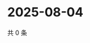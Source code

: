 # 2025-08-04

共 0 条

<!-- BEGIN ZHIHUVIDEO -->
<!-- 最后更新时间 Mon Aug 04 2025 05:11:09 GMT+0800 (China Standard Time) -->

<!-- END ZHIHUVIDEO -->
